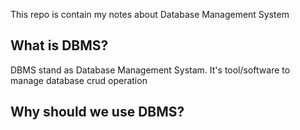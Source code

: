 This repo is contain my notes about Database Management System


## What is DBMS?
DBMS stand as Database Management Systam. It's tool/software to manage database crud operation

## Why should we use DBMS?
